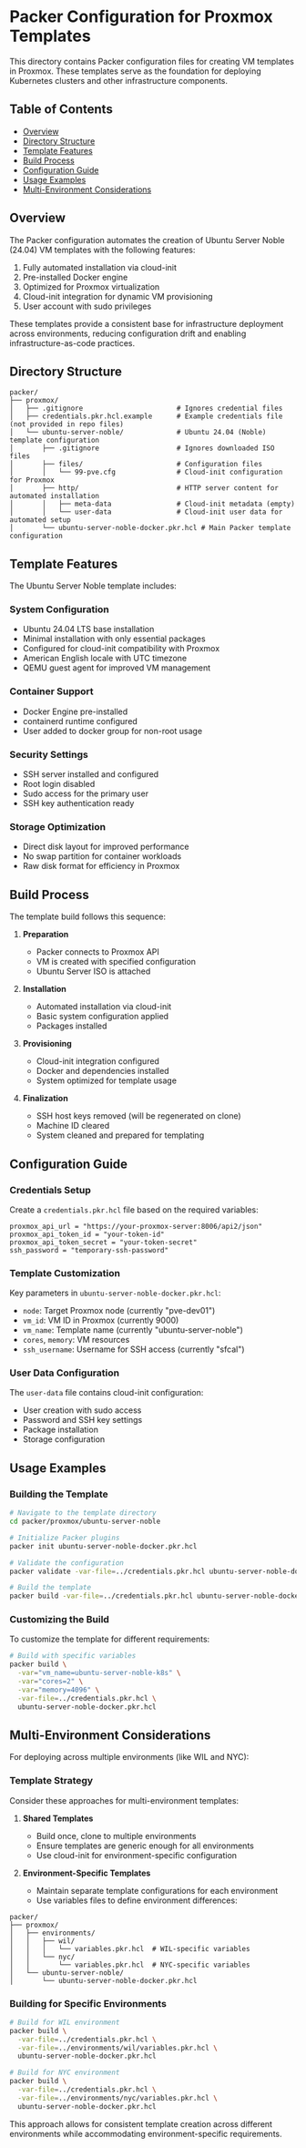 # Packer Configuration for Proxmox Templates

This directory contains Packer configuration files for creating VM templates in Proxmox. These templates serve as the foundation for deploying Kubernetes clusters and other infrastructure components.

## Table of Contents
- [Overview](#overview)
- [Directory Structure](#directory-structure)
- [Template Features](#template-features)
- [Build Process](#build-process)
- [Configuration Guide](#configuration-guide)
- [Usage Examples](#usage-examples)
- [Multi-Environment Considerations](#multi-environment-considerations)

## Overview

The Packer configuration automates the creation of Ubuntu Server Noble (24.04) VM templates with the following features:

1. Fully automated installation via cloud-init
2. Pre-installed Docker engine
3. Optimized for Proxmox virtualization
4. Cloud-init integration for dynamic VM provisioning
5. User account with sudo privileges

These templates provide a consistent base for infrastructure deployment across environments, reducing configuration drift and enabling infrastructure-as-code practices.

## Directory Structure

```
packer/
├── proxmox/
│   ├── .gitignore                       # Ignores credential files
│   ├── credentials.pkr.hcl.example      # Example credentials file (not provided in repo files)
│   └── ubuntu-server-noble/             # Ubuntu 24.04 (Noble) template configuration
│       ├── .gitignore                   # Ignores downloaded ISO files
│       ├── files/                       # Configuration files
│       │   └── 99-pve.cfg               # Cloud-init configuration for Proxmox
│       ├── http/                        # HTTP server content for automated installation
│       │   ├── meta-data                # Cloud-init metadata (empty)
│       │   └── user-data                # Cloud-init user data for automated setup
│       └── ubuntu-server-noble-docker.pkr.hcl # Main Packer template configuration
```

## Template Features

The Ubuntu Server Noble template includes:

### System Configuration
- Ubuntu 24.04 LTS base installation
- Minimal installation with only essential packages
- Configured for cloud-init compatibility with Proxmox
- American English locale with UTC timezone
- QEMU guest agent for improved VM management

### Container Support
- Docker Engine pre-installed
- containerd runtime configured
- User added to docker group for non-root usage

### Security Settings
- SSH server installed and configured
- Root login disabled
- Sudo access for the primary user
- SSH key authentication ready

### Storage Optimization
- Direct disk layout for improved performance
- No swap partition for container workloads
- Raw disk format for efficiency in Proxmox

## Build Process

The template build follows this sequence:

1. **Preparation**
   - Packer connects to Proxmox API
   - VM is created with specified configuration
   - Ubuntu Server ISO is attached

2. **Installation**
   - Automated installation via cloud-init
   - Basic system configuration applied
   - Packages installed

3. **Provisioning**
   - Cloud-init integration configured
   - Docker and dependencies installed
   - System optimized for template usage

4. **Finalization**
   - SSH host keys removed (will be regenerated on clone)
   - Machine ID cleared
   - System cleaned and prepared for templating

## Configuration Guide

### Credentials Setup

Create a `credentials.pkr.hcl` file based on the required variables:

```hcl
proxmox_api_url = "https://your-proxmox-server:8006/api2/json"
proxmox_api_token_id = "your-token-id"
proxmox_api_token_secret = "your-token-secret"
ssh_password = "temporary-ssh-password"
```

### Template Customization

Key parameters in `ubuntu-server-noble-docker.pkr.hcl`:

- `node`: Target Proxmox node (currently "pve-dev01")
- `vm_id`: VM ID in Proxmox (currently 9000)
- `vm_name`: Template name (currently "ubuntu-server-noble")
- `cores`, `memory`: VM resources
- `ssh_username`: Username for SSH access (currently "sfcal")

### User Data Configuration

The `user-data` file contains cloud-init configuration:

- User creation with sudo access
- Password and SSH key settings
- Package installation
- Storage configuration

## Usage Examples

### Building the Template

```bash
# Navigate to the template directory
cd packer/proxmox/ubuntu-server-noble

# Initialize Packer plugins
packer init ubuntu-server-noble-docker.pkr.hcl

# Validate the configuration
packer validate -var-file=../credentials.pkr.hcl ubuntu-server-noble-docker.pkr.hcl

# Build the template
packer build -var-file=../credentials.pkr.hcl ubuntu-server-noble-docker.pkr.hcl
```

### Customizing the Build

To customize the template for different requirements:

```bash
# Build with specific variables
packer build \
  -var="vm_name=ubuntu-server-noble-k8s" \
  -var="cores=2" \
  -var="memory=4096" \
  -var-file=../credentials.pkr.hcl \
  ubuntu-server-noble-docker.pkr.hcl
```

## Multi-Environment Considerations

For deploying across multiple environments (like WIL and NYC):

### Template Strategy

Consider these approaches for multi-environment templates:

1. **Shared Templates**
   - Build once, clone to multiple environments
   - Ensure templates are generic enough for all environments
   - Use cloud-init for environment-specific configuration

2. **Environment-Specific Templates**
   - Maintain separate template configurations for each environment
   - Use variables files to define environment differences:

```
packer/
├── proxmox/
│   ├── environments/
│   │   ├── wil/
│   │   │   └── variables.pkr.hcl  # WIL-specific variables
│   │   └── nyc/
│   │       └── variables.pkr.hcl  # NYC-specific variables
│   └── ubuntu-server-noble/
│       └── ubuntu-server-noble-docker.pkr.hcl
```

### Building for Specific Environments

```bash
# Build for WIL environment
packer build \
  -var-file=../credentials.pkr.hcl \
  -var-file=../environments/wil/variables.pkr.hcl \
  ubuntu-server-noble-docker.pkr.hcl

# Build for NYC environment
packer build \
  -var-file=../credentials.pkr.hcl \
  -var-file=../environments/nyc/variables.pkr.hcl \
  ubuntu-server-noble-docker.pkr.hcl
```

This approach allows for consistent template creation across different environments while accommodating environment-specific requirements.